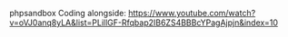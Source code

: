 phpsandbox
Coding alongside: https://www.youtube.com/watch?v=oVJ0anq8yLA&list=PLillGF-Rfqbap2IB6ZS4BBBcYPagAjpjn&index=10
